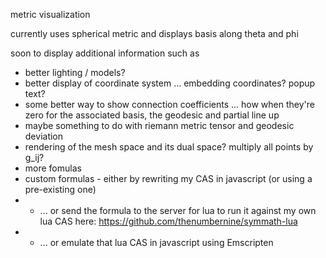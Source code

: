 metric visualization

currently uses spherical metric and displays basis along theta and phi

soon to display additional information such as 
- better lighting / models?
- better display of coordinate system ... embedding coordinates? popup text? 
- some better way to show connection coefficients ... how when they're zero for the associated basis, the geodesic and partial line up
- maybe something to do with riemann metric tensor and geodesic deviation
- rendering of the mesh space and its dual space? multiply all points by g_ij?
- more fomulas
- custom formulas - either by rewriting my CAS in javascript (or using a pre-existing one) 
- - ... or send the formula to the server for lua to run it against my own lua CAS here: https://github.com/thenumbernine/symmath-lua
- - ... or emulate that lua CAS in javascript using Emscripten
